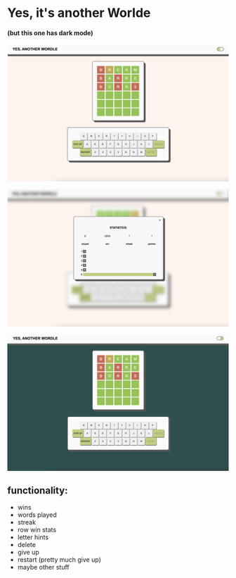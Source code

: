 # Yes, it's another Worlde
#### (but this one has dark mode)

![image](./imgs/Screen%20Shot%202022-03-23%20at%208.26.21%20pm.png)

![image](./imgs/Screen%20Shot%202022-03-23%20at%208.25.35%20pm.png)

![image](./imgs/Screen%20Shot%202022-03-23%20at%208.27.54%20pm.png)


## functionality:
 - wins
 - words played
 - streak
 - row win stats
 - letter hints
 - delete
 - give up
 - restart (pretty much give up)
 - maybe other stuff
 